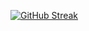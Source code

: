 [![GitHub Streak](https://nirzak-streak-stats.vercel.app?user=nijiyamaharjan&theme=dark&mode=weekly&exclude_days=Sun%2CMon%2CTue%2CWed%2CThu%2CFri%2CSat&hide_current_streak=true&hide_longest_streak=true)](https://git.io/streak-stats)
